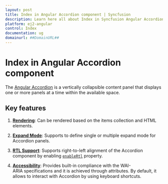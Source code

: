 ```yaml
---
layout: post
title: Index in Angular Accordion component | Syncfusion
description: Learn here all about Index in Syncfusion Angular Accordion component of Syncfusion Essential JS 2 and more.
platform: ej2-angular
control: Index 
documentation: ug
domainurl: ##DomainURL##
---
```


# Index in Angular Accordion component

The [Angular Accordion](https://www.syncfusion.com/angular-ui-components/angular-accordion) is a vertically collapsible content panel that displays one or more panels at a time within the available space.

## Key features

1. **[Rendering](./getting-started/)**: Can be rendered based on the items collection and HTML elements.

2. **[Expand Mode](./expand-mode/)**: Supports to define single or multiple expand mode for Accordion panels.

3. **[RTL Support](https://ej2.syncfusion.com/angular/documentation/api/accordion/#enablertl)**:  Supports right-to-left alignment of the Accordion component by enabling [`enableRtl`](https://ej2.syncfusion.com/angular/documentation/api/accordion/#enablertl) property.

4. **[Accessibility](./accessibility/)**: Provides built-in compliance with the WAI-ARIA specifications and it is achieved through attributes. By default, it allows to interact with Accordion by using keyboard shortcuts.